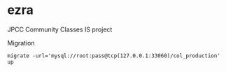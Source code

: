 # ezra
JPCC Community Classes IS project

Migration
```
migrate -url='mysql://root:pass@tcp(127.0.0.1:33060)/col_production' up
```
